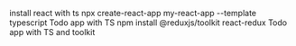 install react with ts
npx create-react-app my-react-app --template typescript
Todo app with TS
npm install @reduxjs/toolkit react-redux
Todo app with TS and toolkit
